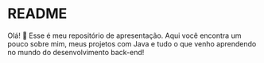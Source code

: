 # README
Olá! 👋 Esse é meu repositório de apresentação. Aqui você encontra um pouco sobre mim, meus projetos com Java e tudo o que venho aprendendo no mundo do desenvolvimento back-end!
